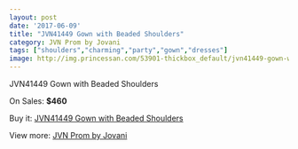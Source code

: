```yaml
---
layout: post
date: '2017-06-09'
title: "JVN41449 Gown with Beaded Shoulders"
category: JVN Prom by Jovani
tags: ["shoulders","charming","party","gown","dresses"]
image: http://img.princessan.com/53901-thickbox_default/jvn41449-gown-with-beaded-shoulders.jpg
---
```

JVN41449 Gown with Beaded Shoulders

On Sales: **$460**
<a href="https://www.princessan.com/en/jvn-prom-by-jovani/24254-jvn41449-gown-with-beaded-shoulders.html"><amp-img layout="responsive" width="600" height="600" src="//img.princessan.com/53901-thickbox_default/jvn41449-gown-with-beaded-shoulders.jpg" alt="JVN41449 Gown with Beaded Shoulders 0" /></a>
<a href="https://www.princessan.com/en/jvn-prom-by-jovani/24254-jvn41449-gown-with-beaded-shoulders.html"><amp-img layout="responsive" width="600" height="600" src="//img.princessan.com/53903-thickbox_default/jvn41449-gown-with-beaded-shoulders.jpg" alt="JVN41449 Gown with Beaded Shoulders 1" /></a>
<a href="https://www.princessan.com/en/jvn-prom-by-jovani/24254-jvn41449-gown-with-beaded-shoulders.html"><amp-img layout="responsive" width="600" height="600" src="//img.princessan.com/53902-thickbox_default/jvn41449-gown-with-beaded-shoulders.jpg" alt="JVN41449 Gown with Beaded Shoulders 2" /></a>

Buy it: [JVN41449 Gown with Beaded Shoulders](https://www.princessan.com/en/jvn-prom-by-jovani/24254-jvn41449-gown-with-beaded-shoulders.html "JVN41449 Gown with Beaded Shoulders")

View more: [JVN Prom by Jovani](https://www.princessan.com/en/208-jvn-prom-by-jovani "JVN Prom by Jovani")
